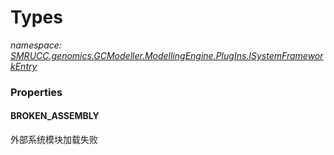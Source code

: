 ﻿# Types
_namespace: [SMRUCC.genomics.GCModeller.ModellingEngine.PlugIns.ISystemFrameworkEntry](./index.md)_






### Properties

#### BROKEN_ASSEMBLY
外部系统模块加载失败
